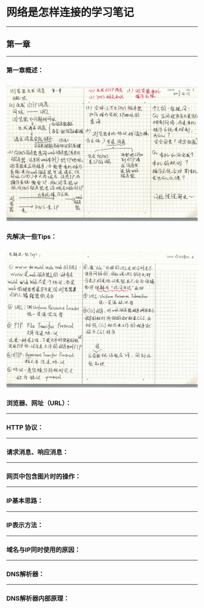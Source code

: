 # 网络是怎样连接的学习笔记
---
## 第一章
---
### 第一章概述：

![](https://github.com/wnz27/Computer-Science/blob/master/How%20Networks%20Work-s%20note/web1.jpeg)
---
### 先解决一些Tips：

![](https://github.com/wnz27/Computer-Science/blob/master/How%20Networks%20Work-s%20note/web2.jpeg)
---
### 浏览器、网址（URL）：


---
### HTTP 协议：


---
### 请求消息、响应消息：


---
### 网页中包含图片时的操作：


---
### IP基本思路：


---
### IP表示方法：


---
### 域名与IP同时使用的原因：


---
### DNS解析器：


---
### DNS解析器内部原理：










